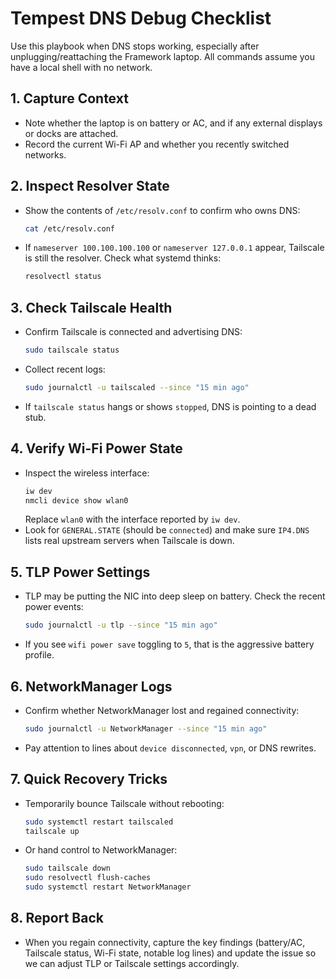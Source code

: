 # Tempest DNS Debug Checklist

Use this playbook when DNS stops working, especially after unplugging/reattaching the Framework laptop. All commands assume you have a local shell with no network.

## 1. Capture Context
- Note whether the laptop is on battery or AC, and if any external displays or docks are attached.
- Record the current Wi-Fi AP and whether you recently switched networks.

## 2. Inspect Resolver State
- Show the contents of `/etc/resolv.conf` to confirm who owns DNS:
  ```bash
  cat /etc/resolv.conf
  ```
- If `nameserver 100.100.100.100` or `nameserver 127.0.0.1` appear, Tailscale is still the resolver. Check what systemd thinks:
  ```bash
  resolvectl status
  ```

## 3. Check Tailscale Health
- Confirm Tailscale is connected and advertising DNS:
  ```bash
  sudo tailscale status
  ```
- Collect recent logs:
  ```bash
  sudo journalctl -u tailscaled --since "15 min ago"
  ```
- If `tailscale status` hangs or shows `stopped`, DNS is pointing to a dead stub.

## 4. Verify Wi-Fi Power State
- Inspect the wireless interface:
  ```bash
  iw dev
  nmcli device show wlan0
  ```
  Replace `wlan0` with the interface reported by `iw dev`.
- Look for `GENERAL.STATE` (should be `connected`) and make sure `IP4.DNS` lists real upstream servers when Tailscale is down.

## 5. TLP Power Settings
- TLP may be putting the NIC into deep sleep on battery. Check the recent power events:
  ```bash
  sudo journalctl -u tlp --since "15 min ago"
  ```
- If you see `wifi power save` toggling to `5`, that is the aggressive battery profile.

## 6. NetworkManager Logs
- Confirm whether NetworkManager lost and regained connectivity:
  ```bash
  sudo journalctl -u NetworkManager --since "15 min ago"
  ```
- Pay attention to lines about `device disconnected`, `vpn`, or DNS rewrites.

## 7. Quick Recovery Tricks
- Temporarily bounce Tailscale without rebooting:
  ```bash
  sudo systemctl restart tailscaled
  tailscale up
  ```
- Or hand control to NetworkManager:
  ```bash
  sudo tailscale down
  sudo resolvectl flush-caches
  sudo systemctl restart NetworkManager
  ```

## 8. Report Back
- When you regain connectivity, capture the key findings (battery/AC, Tailscale status, Wi-Fi state, notable log lines) and update the issue so we can adjust TLP or Tailscale settings accordingly.
